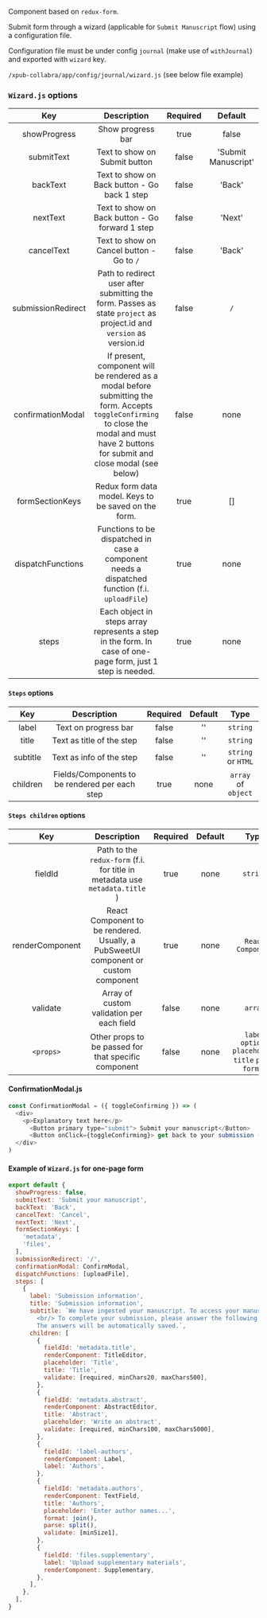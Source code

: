Component based on `redux-form`.

Submit form through a wizard (applicable for `Submit Manuscript` flow) using a configuration file.

Configuration file must be under config `journal` (make use of `withJournal`) and exported with `wizard` key.

`/xpub-collabra/app/config/journal/wizard.js` (see below file example)


### `Wizard.js` options
|Key|Description|Required|Default|Type|
| :---: | :---: | :---: | :---: | :---: |
| showProgress | Show progress bar | true | false | `bool` |
| submitText | Text to show on Submit button  | false | 'Submit Manuscript' | `string` |
| backText | Text to show on Back button - Go back 1 step | false | 'Back' | `string` |
| nextText | Text to show on Back button - Go forward 1 step | false | 'Next' | `string` |
| cancelText | Text to show on Cancel button - Go to `/`  | false | 'Back' | `string` |
| submissionRedirect | Path to redirect user after submitting the form. Passes as state `project` as project.id and `version` as version.id | false | `/` | `string` |
| confirmationModal | If present, component will be rendered as a modal before submitting the form. Accepts `toggleConfirming` to close the modal and must have 2 buttons for submit and close modal (see below)  | false | none | `React Component` |
| formSectionKeys | Redux form data model. Keys to be saved on the form. | true | [] | `array` |
| dispatchFunctions | Functions to be dispatched in case a component needs a dispatched function (f.i. `uploadFile`) | true | none | `array` |
| steps | Each object in steps array represents a step in the form. In case of one-page form, just 1 step is needed. | true | none | `array` of `object` |


#### `Steps` options
|Key|Description|Required|Default|Type|
| :---: | :---: | :---: | :---: | :---: |
| label | Text on progress bar | false | '' | `string` |
| title | Text as title of the step | false | '' | `string` |
| subtitle | Text as info of the step | false | '' | `string` or `HTML` |
| children | Fields/Components to be rendered per each step  | true | none | `array` of `object` |


#### `Steps children` options
|Key|Description|Required|Default|Type|
| :---: | :---: | :---: | :---: | :---: |
| fieldId | Path to the `redux-form` (f.i. for title in metadata use `metadata.title` ) | true | none | `string` |
| renderComponent | React Component to be rendered. Usually, a PubSweetUI component or custom component  | true | none | `React Component` |
| validate | Array of custom validation per each field | false | none | `array` |
| `<props>` | Other props to be passed for that specific component | false | none | `label` `options` `placeholder` `title` `parse` `format` |



#### ConfirmationModal.js
```js
const ConfirmationModal = ({ toggleConfirming }) => (
  <div>
    <p>Explanatory text here</p>
      <Button primary type="submit"> Submit your manuscript</Button>
      <Button onClick={toggleConfirming}> get back to your submission (close modal)</Button>
  </div>
)
```


#### Example of `Wizard.js` for one-page form
```js
export default {
  showProgress: false,
  submitText: 'Submit your manuscript',
  backText: 'Back',
  cancelText: 'Cancel',
  nextText: 'Next',
  formSectionKeys: [
    'metadata',
    'files',
  ],
  submissionRedirect: '/',
  confirmationModal: ConfirmModal,
  dispatchFunctions: [uploadFile],
  steps: [
    {
      label: 'Submission information',
      title: 'Submission information',
      subtitle: `We have ingested your manuscript. To access your manuscript in an editor, please view manuscript page.
        <br/> To complete your submission, please answer the following questions. <br/>
        The answers will be automatically saved.`,
      children: [
        {
          fieldId: 'metadata.title',
          renderComponent: TitleEditor,
          placeholder: 'Title',
          title: 'Title',
          validate: [required, minChars20, maxChars500],
        },
        {
          fieldId: 'metadata.abstract',
          renderComponent: AbstractEditor,
          title: 'Abstract',
          placeholder: 'Write an abstract',
          validate: [required, minChars100, maxChars5000],
        },
        {
          fieldId: 'label-authors',
          renderComponent: Label,
          label: 'Authors',
        },
        {
          fieldId: 'metadata.authors',
          renderComponent: TextField,
          title: 'Authors',
          placeholder: 'Enter author names...',
          format: join(),
          parse: split(),
          validate: [minSize1],
        },
        {
          fieldId: 'files.supplementary',
          label: 'Upload supplementary materials',
          renderComponent: Supplementary,
        },
      ],
    },
  ],
}
```